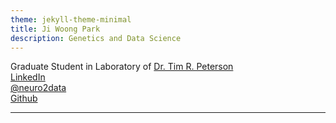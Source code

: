 ```yaml
---
theme: jekyll-theme-minimal
title: Ji Woong Park
description: Genetics and Data Science
---
```



Graduate Student in Laboratory of [Dr. Tim R. Peterson](http://petersonlab.wustl.edu/)<br>
[LinkedIn](https://www.linkedin.com/in/ji-woong-park-662b6919) <br>
[@neuro2data](https://twitter.com/neuro2data) <br>
[Github](https://github.com/jiwpark00)

---
